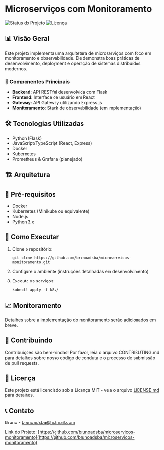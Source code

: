 # Microserviços com Monitoramento

![Status do Projeto](https://img.shields.io/badge/status-em%20desenvolvimento-brightgreen)
![Licença](https://img.shields.io/badge/licença-MIT-blue)

## 📊 Visão Geral

Este projeto implementa uma arquitetura de microserviços com foco em monitoramento e observabilidade. Ele demonstra boas práticas de desenvolvimento, deployment e operação de sistemas distribuídos modernos.

### 🚀 Componentes Principais

- **Backend**: API RESTful desenvolvida com Flask
- **Frontend**: Interface de usuário em React
- **Gateway**: API Gateway utilizando Express.js
- **Monitoramento**: Stack de observabilidade (em implementação)

## 🛠 Tecnologias Utilizadas

- Python (Flask)
- JavaScript/TypeScript (React, Express)
- Docker
- Kubernetes
- Prometheus & Grafana (planejado)

## 🏗 Arquitetura


## 🚦 Pré-requisitos

- Docker
- Kubernetes (Minikube ou equivalente)
- Node.js
- Python 3.x

## 🚀 Como Executar

1. Clone o repositório:
   ```
   git clone https://github.com/brunoadsba/microservicos-monitoramento.git
   ```

2. Configure o ambiente (instruções detalhadas em desenvolvimento)

3. Execute os serviços:
   ```
   kubectl apply -f k8s/
   ```

## 📈 Monitoramento

Detalhes sobre a implementação do monitoramento serão adicionados em breve.

## 🤝 Contribuindo

Contribuições são bem-vindas! Por favor, leia o arquivo CONTRIBUTING.md para detalhes sobre nosso código de conduta e o processo de submissão de pull requests.

## 📝 Licença

Este projeto está licenciado sob a Licença MIT - veja o arquivo [LICENSE.md](LICENSE.md) para detalhes.

## 📞 Contato

Bruno - brunoadsba@hotmail.com

Link do Projeto: [https://github.com/brunoadsba/microservicos-monitoramento](https://github.com/brunoadsba/microservicos-monitoramento)